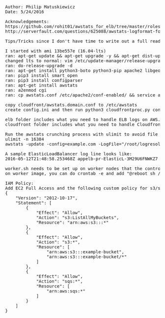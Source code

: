 <pre>
Author: Philip Matuskiewicz
Date: 5/24/2016

Acknowledgements:
https://github.com/rohit01/awstats_for_elb/tree/master/roles/awstats
http://serverfault.com/questions/625088/awstats-logformat-for-aws-elastic-load-balancer

Tips/Tricks since I don't have time to write out a full readme...

I started with ami 13be557e (16.04-lts)
ran: apt-get update && apt-get upgrade -y && apt-get dist-upgrade -y
changed lts to normal: vim /etc/update-manager/release-upgrades
ran: do-release-upgrade -d
ran: apt-get install python3-boto python3-pip apache2 libgeo-ipfree-perl libnet-ip-perl python3-iso8601 python3-tz libnet-dns-perl
ran: pip3 install smart_open
ran: pip3 install configparser
ran: apt-get install awstats
ran: a2enmod cgi
ran: cp awstats.conf /etc/apache2/conf-enabled/ && service apache2 restart

copy cloudfront/awstats.domain.conf to /etc/awstats
create config.ini and then run python3 cloudfrontproc.py config.ini

elb folder includes what you need to handle ELB logs on AWS... this isn't finished yet
cloudfront folder includes what you need to handle Cloudfront logs on aws

Run the awstats crunching process with ulimit to avoid file problems on large sites:
ulimit -n 16384
awstats -update -config=example.com -LogFile="/root/logresolvemerge.pl datafiles/*.log |"

A sample ElasticLoadBalancer log line looks like:
2016-05-12T21:48:58.253468Z appelb-pr-ElasticL-3M29U6FNWKZ7 62.114.132.221:32658 10.167.134.188:80 0.000024 0.029101 0.000023 200 200 0 839 "GET http://api.example.com:80/api/data.json?key=nebwh37443&LineRef=8 HTTP/1.1" "Server/1 myLib/17 Server/1 Device/Server" - -

worker.sh needs to be set up on worker nodes that the controller can see on port 80, it should be modified to point to controller node (for job progress)
on worker image, you can do crontab -e and add "@reboot sh /root/aws-elb-awstats/worker.sh"

IAM Policy:
Add EC2 Full Access and the following custom policy for s3/sqs
{
    "Version": "2012-10-17",
    "Statement": [
        {
            "Effect": "Allow",
            "Action": "s3:ListAllMyBuckets",
            "Resource": "arn:aws:s3:::*"
        },
        {
            "Effect": "Allow",
            "Action": "s3:*",
            "Resource": [
                "arn:aws:s3:::example-bucket",
                "arn:aws:s3:::example-bucket/*"
            ]
        },
        {
            "Effect": "Allow",
            "Action": "sqs:*",
            "Resource": [
                "arn:aws:sqs:*"
            ]
        }
    ]
}

</pre>
